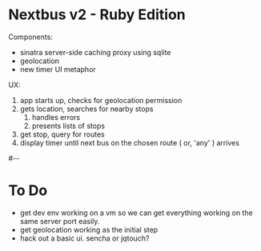 # Nextbus v2 - Ruby Edition

Components:

* sinatra server-side caching proxy using sqlite
* geolocation
* new timer UI metaphor

UX:

1. app starts up, checks for geolocation permission
1. gets location, searches for nearby stops
    1. handles errors
    1. presents lists of stops
1. get stop, query for routes
1. display timer until next bus on the chosen route ( or, 'any' ) arrives

#--
# To Do

* get dev env working on a vm so we can get everything working on the same server port easily.
* get geolocation working as the initial step
* hack out a basic ui. sencha or jqtouch?


